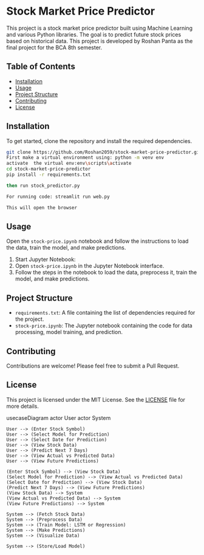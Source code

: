 # Stock Market Price Predictor

This project is a stock market price predictor built using Machine Learning and various Python libraries. The goal is to predict future stock prices based on historical data. This project is developed by Roshan Panta as the final project for the BCA 8th semester.

## Table of Contents

- [Installation](#installation)
- [Usage](#usage)
- [Project Structure](#project-structure)
- [Contributing](#contributing)
- [License](#license)

## Installation

To get started, clone the repository and install the required dependencies.

```bash
git clone https://github.com/Roshan2059/stock-market-price-predictor.git
First make a virtual environment using: python -m venv env
activate  the virtual env:env\scripts\activate
cd stock-market-price-predictor
pip install -r requirements.txt

then run stock_predictor.py

For running code: streamlit run web.py

This will open the browser
```

## Usage

Open the `stock-price.ipynb` notebook and follow the instructions to load the data, train the model, and make predictions.

1. Start Jupyter Notebook:
2. Open `stock-price.ipynb` in the Jupyter Notebook interface.
3. Follow the steps in the notebook to load the data, preprocess it, train the model, and make predictions.

## Project Structure

- `requirements.txt`: A file containing the list of dependencies required for the project.
- `stock-price.ipynb`: The Jupyter notebook containing the code for data processing, model training, and prediction.

## Contributing

Contributions are welcome! Please feel free to submit a Pull Request.

## License

This project is licensed under the MIT License. See the [LICENSE]() file for more details.

usecaseDiagram
actor User
actor System

    User --> (Enter Stock Symbol)
    User --> (Select Model for Prediction)
    User --> (Select Date for Prediction)
    User --> (View Stock Data)
    User --> (Predict Next 7 Days)
    User --> (View Actual vs Predicted Data)
    User --> (View Future Predictions)

    (Enter Stock Symbol) --> (View Stock Data)
    (Select Model for Prediction) --> (View Actual vs Predicted Data)
    (Select Date for Prediction) --> (View Stock Data)
    (Predict Next 7 Days) --> (View Future Predictions)
    (View Stock Data) --> System
    (View Actual vs Predicted Data) --> System
    (View Future Predictions) --> System

    System --> (Fetch Stock Data)
    System --> (Preprocess Data)
    System --> (Train Model: LSTM or Regression)
    System --> (Make Predictions)
    System --> (Visualize Data)

    System --> (Store/Load Model)
